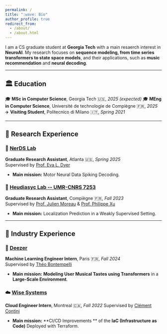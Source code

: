 ```yaml
---
permalink: /
title: ":wave: Bio"
author_profile: true
redirect_from: 
  - /about/
  - /about.html
---
```



I am a CS graduate student at **Georgia Tech** with a main resaerch interest in **NeuroAI**. My research focuses on **sequence modeling, from time series transformers to state space models**, and their applications, such as **music recommendation** and **neural decoding**.  

---

## :classical_building: Education  
:mortar_board: **MSc in Computer Science**, Georgia Tech :us:, *2025 (expected)*
:mortar_board: **MEng in Computer Science**, Université de technologie de Compiègne :fr:, *2025*  
:airplane: **Visiting Student**, Politecnico di Milano :it:, *Spring 2021*  

---

## :microscope: Research Experience  

### :brain: [NerDS Lab](https://dyerlab.gatech.edu/)  
**Graduate Research Assistant**, Atlanta :us:, *Spring 2025*  
Supervised by [Prof. Eva L. Dyer](https://scholar.google.com/citations?user=Sb_jcHcAAAAJ&hl)  
- **Main mission:** Motor Neural Data Spiking Decoding.

### :round_pushpin: [Heudiasyc Lab -- UMR-CNRS 7253](https://www.hds.utc.fr/en/)  
**Graduate Research Assistant**, Compiègne :fr:, *Fall 2023*  
Supervised by [Prof. Julien Moreau](https://www.hds.utc.fr/~moreajul/dokuwiki/) & [Prof. Philippe Xu](https://perso.ensta-paris.fr/~philippe.xu/)  
- **Main mission:** Localization Prediction in a Weakly Supervised Setting.  

---

## :briefcase: Industry Experience  

### 🎵 [Deezer](https://www.deezer.com/)  
**Machine Learning Engineer Intern**, Paris :fr:, *Fall 2024*  
Supervised by [Théo Bontempelli](https://scholar.google.com/citations?user=7wlFpDwAAAAJ&hl)  
-  **Main mission:** **Modeling User Musical Tastes using Transformers** in a **Large-Scale Environment**.  

### ☁️ [Wise Systems](https://www.wisesystems.com/)  
**Cloud Engineer Intern**, Montreal :canada:, *Fall 2022*
Supervised by [Clément Contini](https://www.linkedin.com/in/clement-contini/?locale=en_US)
- **Main mission:** **CI/CD Improvements ** of the **IaC (Infrastructure as Code)** Deployed with Terraform.  
